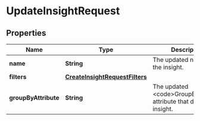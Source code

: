 

# UpdateInsightRequest


## Properties

| Name | Type | Description | Notes |
|------------ | ------------- | ------------- | -------------|
|**name** | **String** | The updated name for the insight. |  [optional] |
|**filters** | [**CreateInsightRequestFilters**](CreateInsightRequestFilters.md) |  |  [optional] |
|**groupByAttribute** | **String** | The updated &lt;code&gt;GroupBy&lt;/code&gt; attribute that defines this insight. |  [optional] |



